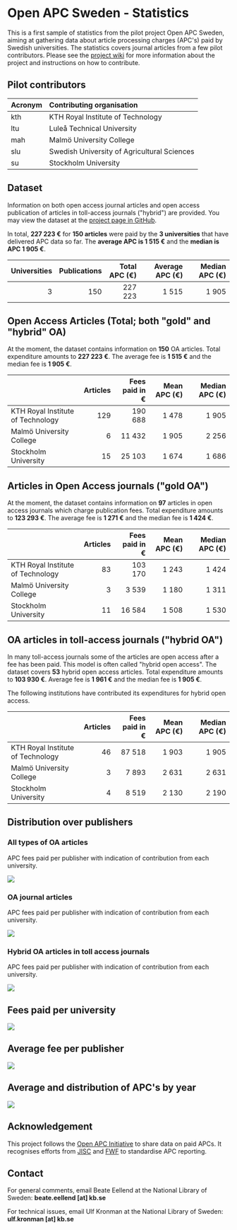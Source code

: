 Open APC Sweden - Statistics
============================

This is a first sample of statistics from the pilot project Open APC
Sweden, aiming at gathering data about article processing charges
(APC's) paid by Swedish universities. The statistics covers journal
articles from a few pilot contributors. Please see the [project
wiki](https://github.com/Kungbib/openapc-se/wiki) for more information
about the project and instructions on how to contribute.

Pilot contributors
------------------

<table>
<thead>
<tr class="header">
<th align="left">Acronym</th>
<th align="left">Contributing organisation</th>
</tr>
</thead>
<tbody>
<tr class="odd">
<td align="left">kth</td>
<td align="left">KTH Royal Institute of Technology</td>
</tr>
<tr class="even">
<td align="left">ltu</td>
<td align="left">Luleå Technical University</td>
</tr>
<tr class="odd">
<td align="left">mah</td>
<td align="left">Malmö University College</td>
</tr>
<tr class="even">
<td align="left">slu</td>
<td align="left">Swedish University of Agricultural Sciences</td>
</tr>
<tr class="odd">
<td align="left">su</td>
<td align="left">Stockholm University</td>
</tr>
</tbody>
</table>

Dataset
-------

Information on both open access journal articles and open access
publication of articles in toll-access journals ("hybrid") are provided.
You may view the dataset at the [project page in
GitHub](https://github.com/Kungbib/openapc-se/blob/master/data/apc_se.csv).

In total, **227 223 €** for **150 articles** were paid by the **3
universities** that have delivered APC data so far. The **average APC is
1 515 €** and the **median is APC 1 905 €**.

<table>
<thead>
<tr class="header">
<th align="right">Universities</th>
<th align="right">Publications</th>
<th align="right">Total APC (€)</th>
<th align="right">Average APC (€)</th>
<th align="right">Median APC (€)</th>
</tr>
</thead>
<tbody>
<tr class="odd">
<td align="right">3</td>
<td align="right">150</td>
<td align="right">227 223</td>
<td align="right">1 515</td>
<td align="right">1 905</td>
</tr>
</tbody>
</table>

Open Access Articles (Total; both "gold" and "hybrid" OA)
---------------------------------------------------------

At the moment, the dataset contains information on **150** OA articles.
Total expenditure amounts to **227 223 €**. The average fee is **1 515
€** and the median fee is **1 905 €**.

<table>
<thead>
<tr class="header">
<th></th>
<th align="right">Articles</th>
<th align="right">Fees paid in €</th>
<th align="right">Mean APC (€)</th>
<th align="right">Median APC (€)</th>
</tr>
</thead>
<tbody>
<tr class="odd">
<td>KTH Royal Institute of Technology</td>
<td align="right">129</td>
<td align="right">190 688</td>
<td align="right">1 478</td>
<td align="right">1 905</td>
</tr>
<tr class="even">
<td>Malmö University College</td>
<td align="right">6</td>
<td align="right">11 432</td>
<td align="right">1 905</td>
<td align="right">2 256</td>
</tr>
<tr class="odd">
<td>Stockholm University</td>
<td align="right">15</td>
<td align="right">25 103</td>
<td align="right">1 674</td>
<td align="right">1 686</td>
</tr>
</tbody>
</table>

Articles in Open Access journals ("gold OA")
--------------------------------------------

At the moment, the dataset contains information on **97** articles in
open access journals which charge publication fees. Total expenditure
amounts to **123 293 €**. The average fee is **1 271 €** and the median
fee is **1 424 €**.

<table>
<thead>
<tr class="header">
<th></th>
<th align="right">Articles</th>
<th align="right">Fees paid in €</th>
<th align="right">Mean APC (€)</th>
<th align="right">Median APC (€)</th>
</tr>
</thead>
<tbody>
<tr class="odd">
<td>KTH Royal Institute of Technology</td>
<td align="right">83</td>
<td align="right">103 170</td>
<td align="right">1 243</td>
<td align="right">1 424</td>
</tr>
<tr class="even">
<td>Malmö University College</td>
<td align="right">3</td>
<td align="right">3 539</td>
<td align="right">1 180</td>
<td align="right">1 311</td>
</tr>
<tr class="odd">
<td>Stockholm University</td>
<td align="right">11</td>
<td align="right">16 584</td>
<td align="right">1 508</td>
<td align="right">1 530</td>
</tr>
</tbody>
</table>

OA articles in toll-access journals ("hybrid OA")
-------------------------------------------------

In many toll-access journals some of the articles are open access after
a fee has been paid. This model is often called "hybrid open access".
The dataset covers **53** hybrid open access articles. Total expenditure
amounts to **103 930 €**. Average fee is **1 961 €** and the median fee
is **1 905 €**.

The following institutions have contributed its expenditures for hybrid
open access.

<table>
<thead>
<tr class="header">
<th></th>
<th align="right">Articles</th>
<th align="right">Fees paid in €</th>
<th align="right">Mean APC (€)</th>
<th align="right">Median APC (€)</th>
</tr>
</thead>
<tbody>
<tr class="odd">
<td>KTH Royal Institute of Technology</td>
<td align="right">46</td>
<td align="right">87 518</td>
<td align="right">1 903</td>
<td align="right">1 905</td>
</tr>
<tr class="even">
<td>Malmö University College</td>
<td align="right">3</td>
<td align="right">7 893</td>
<td align="right">2 631</td>
<td align="right">2 631</td>
</tr>
<tr class="odd">
<td>Stockholm University</td>
<td align="right">4</td>
<td align="right">8 519</td>
<td align="right">2 130</td>
<td align="right">2 190</td>
</tr>
</tbody>
</table>

Distribution over publishers
----------------------------

### All types of OA articles

APC fees paid per publisher with indication of contribution from each
university.

![](figure/apc_publishers_by_units.png)

### OA journal articles

APC fees paid per publisher with indication of contribution from each
university.

![](figure/apc_publishers_gold_oa.png)

### Hybrid OA articles in toll access journals

APC fees paid per publisher with indication of contribution from each
university.

![](figure/apc_publishers_hybrid_oa.png)

Fees paid per university
------------------------

![](figure/apc_per_organisation.png)

Average fee per publisher
-------------------------

![](figure/publisher_apcs.png)

Average and distribution of APC's by year
-----------------------------------------

![](figure/apc_avg_per_year.png)

Acknowledgement
---------------

This project follows the [Open APC
Initiative](https://github.com/OpenAPC/openapc-de) to share data on paid
APCs. It recognises efforts from
[JISC](https://www.jisc-collections.ac.uk/Jisc-Monitor/APC-data-collection/)
and
[FWF](https://figshare.com/articles/Austrian_Science_Fund_FWF_Publication_Cost_Data_2014/1378610)
to standardise APC reporting.

Contact
-------

For general comments, email Beate Eellend at the National Library of
Sweden: **beate.eellend \[at\] kb.se**

For technical issues, email Ulf Kronman at the National Library of
Sweden: **ulf.kronman \[at\] kb.se**
